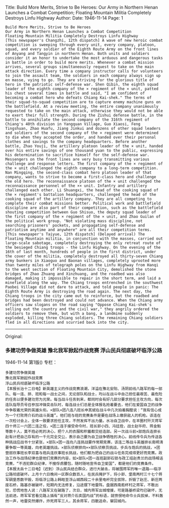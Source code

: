 Title: Build More Merits, Strive to Be Heroes: Our Army in Northern Henan Launches a Combat Competition; Floating Mountain Militia Completely Destroys Linfu Highway
Author:
Date: 1946-11-14
Page: 1

    Build More Merits, Strive to Be Heroes
    Our Army in Northern Henan Launches a Combat Competition
    Floating Mountain Militia Completely Destroys Linfu Highway
    [This newspaper's Changzhi, 12th dispatch] A wave of new heroic combat competition is sweeping through every unit, every company, platoon, squad, and every soldier of the Eighth Route Army on the front lines of Anyang and Tangyin in northern Henan. Both units and soldiers consider it an honor to undertake the most arduous and dangerous tasks in battle in order to build more merits. Whenever a combat mission arrives, several groups simultaneously request to take on the main attack direction. Every time a company instructor calls for volunteers to join the assault team, the soldiers in each company always sign up en masse, vying to go. They are striving for the glorious title of hero in the patriotic self-defense war. Shen Qibin, the eighth squad leader of the eighth company of the × regiment of the × unit, patted his chest several times in battle and said, "I am confident of becoming a combat hero who defeats Chiang Kai-shek." The terms of their squad-to-squad competition are to capture enemy machine guns on the battlefield. At a review meeting, the entire company unanimously requested to take on the main attack, otherwise they would not be able to exert their full strength. During the Zishui defense battle, in the battle to annihilate the second company of the 316th regiment of Chiang's 40th division in Yangquan Village, Guo Xiaosi, Feng Tingshuan, Zhao Huafu, Jiang Jinkui and dozens of other squad leaders and soldiers of the second company of the × regiment were determined to die when they accepted the order, and handed over their personal clothes and savings to the company headquarters. Before another battle, Zhao Youji, the artillery platoon leader of the × unit, handed over his entire savings of one thousand yuan to the public, expressing his determination to sacrifice himself for the self-defense war. Messengers on the front lines are very busy transmitting various challenge and response letters. The first company of the × regiment of the × unit challenged the eighth company to a long-term competition. Nan Mingqing, the second-class combat hero platoon leader of that company, wants to strive to become a first-class hero and challenge the old hero. The reconnaissance platoon of the × unit challenged the reconnaissance personnel of the ×× unit. Infantry and artillery challenged each other. Li Shuangxi, the head of the cooking squad of the × regiment's battalion headquarters, challenged the head of the cooking squad of the artillery company. They are all competing to complete their combat missions better. Political work and battlefield discipline are also part of their competition, such as the battlefield shouting competition between Guo Shisuo, the deputy squad leader of the first company of the × regiment of the × unit, and Zhao Guilan of the political work group. "Not violating mass discipline, not searching prisoners' pockets, and propagating self-defense and patriotism anytime and anywhere" are all their competition terms.
    [This newspaper's Taiyue, 12th dispatch] (Delayed arrival) The Floating Mountain militia, in conjunction with the masses, carried out large-scale sabotage, completely destroying the only retreat route of the besieged Chiang troops - the Linfu Highway. On the evening of the 16th of last month, hundreds of people in the first district, under the cover of the militia, completely destroyed all thirty-seven Chiang army bunkers in Xiaoguo and Baonan villages, completely uprooted more than twenty miles of telegraph poles on the Linfu Highway from Hanqi to the west section of Floating Mountain City, demolished the stone bridges of Zhao Zhuang and Xinzhuang, and the roadbed was also damaged, making it impossible to repair in the short term, and laid a minefield along the way. The Chiang troops entrenched in the southwest Paobei Village did not dare to attack, and told people in panic: The Eighth Route Army is destroying the road again. The next day, the Chiang troops in the city came out to reinforce, but the roadbed and bridges had been destroyed and could not advance. When the Chiang army officers saw slogans on the road saying "Oppose Chiang Kai-shek's selling out the country and the civil war," they angrily ordered the soldiers to remove them, but with a bang, a landmine suddenly exploded, killing three Chiang soldiers. The remaining Chiang soldiers fled in all directions and scurried back into the city.



<hr /> 

Original: 


### 多建功劳争做英雄  豫北我军掀起作战竞赛  浮山民兵彻底破坏临浮公路

1946-11-14
第1版()
专栏：

    多建功劳争做英雄
    豫北我军掀起作战竞赛
    浮山民兵彻底破坏临浮公路
    【本报长治十二日电】新英雄主义的作战竞赛浪潮，洋溢在豫北安阳、汤阴前线八路军的每一部队、每一连、排、班和每一战士之间，无论部队和战士，均以在战斗中自己担任最艰苦、最危险的任务以便多建功劳为光荣。每当战斗任务到来，都同时会有好几部分要求担任主攻方向，每次连队指导员号召参加冲锋突击队时，每连战士们总是全体报名抢着要去，他们在爱国自卫的战争中争取着光荣的英雄头衔。×部队×团八连八班长申其斌在战斗中几次拍着胸膛说：“我有信心成为一个打败蒋介石的战斗英雄”。他们班与班的竞赛条件是要在战场上缴获敌人的机枪。该连在一次检讨会上，全体一致要求担任主攻，不然发挥不出力量。水冶自卫战中，在羊圈村歼灭蒋军四十师三一六团二连之役，×团二连于接受命令时，班长郭小四、冯廷拴，战士赵华府、蒋金魁等数十人，莫不抱必死的决心，把个人的衣服和积蓄都交给连部。另一次战斗前×部炮兵连排长赵有计把自己存有的一千元完全交公，表示自己要为自卫战争牺牲的决心。前线传令兵为传送各种挑战应战书十分紧张，×部队×团一连向八连挑战要作常期竞赛，该连二等战斗英雄排长南明清要争取一等英雄，向老英雄挑战。×部队侦察排向××部队侦察员挑战，步兵与炮兵的挑战，×团营部炊事班长李双喜与炮兵连炊事班长挑战，他们都为把自己的战斗任务完成得更好而竞赛。政治工作与战场纪律也是他们竞赛的内容，如×部队×团一连班副郭石锁与政工组赵贵兰的战场喊话竞赛，“不违犯群众纪律，不搜俘虏腰包，随时随地宣传自卫爱国”，都是他们的竞赛条件。
    【本报太岳十二日电】（迟到）浮山民兵结合群众，进行大破击，将被围蒋军的唯一退路——临浮公路彻底破坏。上月十六日晚间一区群众数百人，在民兵掩护下，将小郭、堡南两村三十七个蒋军碉堡悉数平毁，将临浮公路上韩畦至浮山城西段二十余里电杆完全拔除，折毁了赵庄、新庄两座石桥，路基亦被破坏，短期内无法修复，沿途摆下地雷阵。盘据西南庖杯村之蒋军，不敢出犯，恐慌地告人说：八路军又在破路了，次日，城内蒋军出城增援，可是路基桥梁均已破坏，无法前进。蒋军军官看见路上插有“反对蒋介石卖国内战”的标语，就愤恨地命令士兵拔掉，不料轰然一声，地雷突然爆炸，炸死蒋军三人，其余蒋军，四散逃命，窜回城内。
